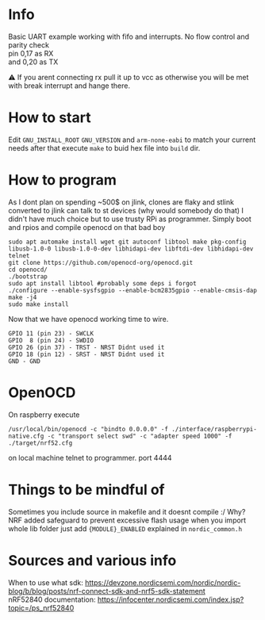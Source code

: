 # Info
Basic UART example working with fifo and interrupts.
No flow control and parity check  
pin 0,17 as RX  
and 0,20 as TX

⚠ If you arent connecting rx pull it up to vcc as otherwise you will be met with break interrupt and hange there.

# How to start
Edit `GNU_INSTALL_ROOT` `GNU_VERSION` and `arm-none-eabi` to match your current needs
after that execute `make` to buid hex file into `build` dir.

# How to program
As I dont plan on spending ~500$ on jlink, clones are flaky and stlink converted to jlink can talk to st devices (why would somebody do that) I didn't have much choice but to use trusty RPi as programmer.
Simply boot and rpios and compile openocd on that bad boy

```
sudo apt automake install wget git autoconf libtool make pkg-config libusb-1.0-0 libusb-1.0-0-dev libhidapi-dev libftdi-dev libhidapi-dev telnet
git clone https://github.com/openocd-org/openocd.git
cd openocd/
./bootstrap
sudo apt install libtool #probably some deps i forgot
./configure --enable-sysfsgpio --enable-bcm2835gpio --enable-cmsis-dap
make -j4
sudo make install
```

Now that we have openocd working time to wire.

```
GPIO 11 (pin 23) - SWCLK
GPIO  8 (pin 24) - SWDIO
GPIO 26 (pin 37) - TRST - NRST Didnt used it
GPIO 18 (pin 12) - SRST - NRST Didnt used it
GND - GND
```

# OpenOCD
On raspberry execute

```
/usr/local/bin/openocd -c "bindto 0.0.0.0" -f ./interface/raspberrypi-native.cfg -c "transport select swd" -c "adapter speed 1000" -f ./target/nrf52.cfg
```  

on local machine telnet to programmer. port 4444

# Things to be mindful of
Sometimes you include source in makefile and it doesnt compile :/ 
Why? NRF added safeguard to prevent excessive flash usage when you import whole lib folder just add `{MODULE}_ENABLED` explained in `nordic_common.h`

# Sources and various info 

When to use what sdk: https://devzone.nordicsemi.com/nordic/nordic-blog/b/blog/posts/nrf-connect-sdk-and-nrf5-sdk-statement  
nRF52840 documentation: https://infocenter.nordicsemi.com/index.jsp?topic=/ps_nrf52840